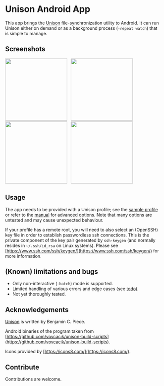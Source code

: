 # Unison Android App

This app brings the [Unison](https://github.com/bcpierce00/unison) file-synchronization utility to Android. It can run Unison either on demand or as a background process (`-repeat watch`) that is simple to manage.

## Screenshots

<image src=screens/screen1.png width=200x/>&nbsp;&nbsp;
<image src=screens/screen2.png width=200x/>&nbsp;&nbsp;
<image src=screens/screen3.png width=200x/>&nbsp;&nbsp;
<image src=screens/screen4.png width=200x/>&nbsp;&nbsp;

## Usage

The app needs to be provided with a Unison profile; see the [sample profile](sample.prf) or refer to the [manual](http://www.cis.upenn.edu/~bcpierce/unison/download/releases/stable/unison-manual.html) for advanced options. Note that many options are untested and may cause unexpected behaviour.

If your profile has a remote root, you will need to also select an (OpenSSH) key file in order to establish passwordless ssh connections. This is the private component of the key pair generated by `ssh-keygen` (and normally resides in `~/.ssh/id_rsa` on Linux systems). Please see [https://www.ssh.com/ssh/keygen/](https://www.ssh.com/ssh/keygen/) for more information.

## (Known) limitations and bugs

* Only non-interactive (`-batch`) mode is supported.
* Limited handling of various errors and edge cases (see [todo](todo.md)).
* Not yet thoroughly tested.


## Acknowledgements

[Unison](https://github.com/bcpierce00/unison) is written by Benjamin C. Piece.

Android binaries of the program taken from [https://github.com/vovcacik/unison-build-scripts](https://github.com/vovcacik/unison-build-scripts).

Icons provided by [https://icons8.com/](https://icons8.com/).

## Contribute

Contributions are welcome.
